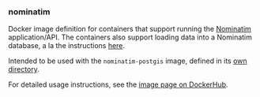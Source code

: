 ### nominatim

Docker image definition for containers that support running the [Nominatim](https://wiki.openstreetmap.org/wiki/Nominatim)
application/API.  The containers also support loading data into a Nominatim database, a la the instructions
[here](http://nominatim.org/release-docs/latest/Import-and-Update).

Intended to be used with the `nominatim-postgis` image, defined in
its [own directory](https://github.com/scottcame/docker/tree/master/nominatim-postgis).

For detailed usage instructions, see the [image page on DockerHub](https://hub.docker.com/r/scottcame/nominatim/).
